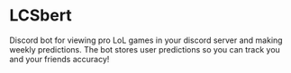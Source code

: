 # LCSbert
Discord bot for viewing pro LoL games in your discord server and making weekly predictions.
The bot stores user predictions so you can track you and your friends accuracy!
